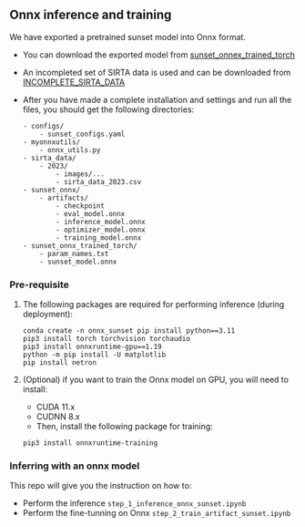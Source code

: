 
## Onnx inference and training

We have exported a pretrained sunset model into Onnx format.

- You can download the exported model from [sunset_onnex_trained_torch](https://drive.google.com/drive/folders/111ocu9zzFG1kZ7sLcCnYcgb9W_PFA0kA?usp=sharing)

- An incompleted set of SIRTA data is used and can be downloaded from [INCOMPLETE_SIRTA_DATA](https://drive.google.com/drive/folders/1q6KAiL3TYvcZWi-sMRHkbdozudbFlpYC?usp=sharing)
 

- After you have made a complete installation and settings and run all the files, you should get the following directories:

    ```
    - configs/
        - sunset_configs.yaml
    - myonnxutils/
        - onnx_utils.py
    - sirta_data/
        - 2023/
            - images/...
            - sirta_data_2023.csv
    - sunset_onnx/
        - artifacts/
            - checkpoint
            - eval_model.onnx
            - inference_model.onnx
            - optimizer_model.onnx
            - training_model.onnx
    - sunset_onnx_trained_torch/
        - param_names.txt
        - sunset_model.onnx 
    ```

### Pre-requisite
 

1. The following packages are required for performing inference (during deployment):

    ```
    conda create -n onnx_sunset pip install python==3.11
    pip3 install torch torchvision torchaudio
    pip3 install onnxruntime-gpu==1.19 
    python -m pip install -U matplotlib
    pip install netron
    ```

2. (Optional) if you want to train the Onnx model on GPU, you will need to install: 
    - CUDA 11.x
    - CUDNN 8.x 
    - Then, install the following package for training:
    ```
    pip3 install onnxruntime-training
    ```

### Inferring with an onnx model

This repo will give you the instruction on how to:

- Perform the inference             `step_1_inference_onnx_sunset.ipynb`
- Perform the fine-tunning on Onnx  `step_2_train_artifact_sunset.ipynb`


